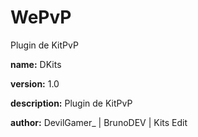 # WePvP
Plugin de KitPvP

**name:** DKits

**version:** 1.0

**description:** Plugin de KitPvP

**author:** DevilGamer_ | BrunoDEV | Kits Edit
